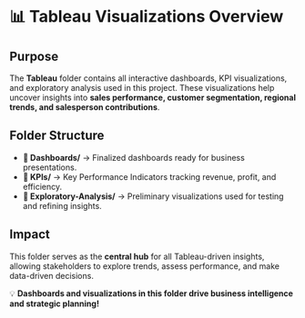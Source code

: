 # 📊 Tableau Visualizations Overview

## Purpose
The **Tableau** folder contains all interactive dashboards, KPI visualizations, and exploratory analysis used in this project. These visualizations help uncover insights into **sales performance, customer segmentation, regional trends, and salesperson contributions**.

## Folder Structure
- **📁 Dashboards/** → Finalized dashboards ready for business presentations.
- **📁 KPIs/** → Key Performance Indicators tracking revenue, profit, and efficiency.
- **📁 Exploratory-Analysis/** → Preliminary visualizations used for testing and refining insights.

## Impact
This folder serves as the **central hub** for all Tableau-driven insights, allowing stakeholders to explore trends, assess performance, and make data-driven decisions.

💡 **Dashboards and visualizations in this folder drive business intelligence and strategic planning!**
